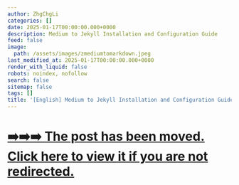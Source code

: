 ```yaml
---
author: ZhgChgLi
categories: []
date: 2025-01-17T00:00:00.000+0000
description: Medium to Jekyll Installation and Configuration Guide
feed: false
image:
  path: /assets/images/zmediumtomarkdown.jpeg
last_modified_at: 2025-01-17T00:00:00.000+0000
render_with_liquid: false
robots: noindex, nofollow
search: false
sitemap: false
tags: []
title: '[English] Medium to Jekyll Installation and Configuration Guide'
---
```


# [➡️➡️➡️ The post has been moved. Click here to view it if you are not redirected.](/posts/tools/en/english-medium-to-jekyll-installation-and-configuration-guide-medium-to-jekyll//)

<script>
  window.location.replace("/posts/tools/en/english-medium-to-jekyll-installation-and-configuration-guide-medium-to-jekyll//");
</script>